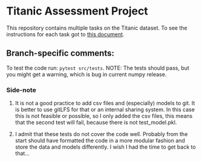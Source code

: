 # Titanic Assessment Project

This repository contains multiple tasks on the Titanic dataset. To see the instructions for each task got to [this document](docs/TASKS.md).


## Branch-specific comments:
To test the code run: `pytest src/tests`.
NOTE: The tests should pass, but you might get a warning, which is bug in current numpy release.

### Side-note
1. It is not a good practice to add csv files and (especially) models to git. It is better to use gitLFS for that or an internal sharing system. In this case this is not feasible or possible, so I only added the csv files, this means that the second test will fail, because there is not test_model.pkl.

2. I admit that these tests do not cover the code well. Probably from the start should have formatted the code in a more modular fashion and store the data and models differently. I wish I had the time to get back to that...

